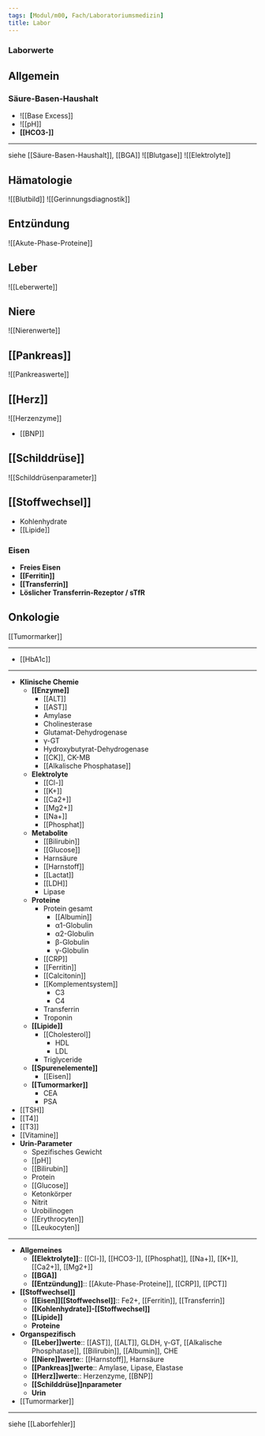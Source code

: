 ```yaml
---
tags: [Modul/m00, Fach/Laboratoriumsmedizin]
title: Labor
---
```

### Laborwerte
## Allgemein
### Säure-Basen-Haushalt
- ![[Base Excess]]
- ![[pH]]
- **[[HCO3-]]**
---
siehe [[Säure-Basen-Haushalt]], [[BGA]]
![[Blutgase]]
![[Elektrolyte]]
## Hämatologie
![[Blutbild]]
![[Gerinnungsdiagnostik]]

## Entzündung
![[Akute-Phase-Proteine]]

## Leber
![[Leberwerte]]
## Niere
![[Nierenwerte]]
## [[Pankreas]]
![[Pankreaswerte]]
## [[Herz]]
![[Herzenzyme]]
- [[BNP]]
## [[Schilddrüse]]
![[Schilddrüsenparameter]]

## [[Stoffwechsel]]
- Kohlenhydrate
- [[Lipide]]

### Eisen
- **Freies Eisen**
- **[[Ferritin]]**
- **[[Transferrin]]**
- **Löslicher Transferrin-Rezeptor / sTfR**


## Onkologie
[[Tumormarker]]



---
- [[HbA1c]]
---
- **Klinische Chemie**
	- **[[Enzyme]]**
		- [[ALT]]
		- [[AST]]
		- Amylase
		- Cholinesterase
		- Glutamat-Dehydrogenase
		- γ-GT
		- Hydroxybutyrat-Dehydrogenase
		- [[CK]], CK-MB
		- [[Alkalische Phosphatase]]
	- **Elektrolyte**
		- [[Cl-]]
		- [[K+]]
		- [[Ca2+]]
		- [[Mg2+]]
		- [[Na+]]
		- [[Phosphat]]
	- **Metabolite**
		- [[Bilirubin]]
		- [[Glucose]]
		- Harnsäure
		- [[Harnstoff]]
		- [[Lactat]]
		- [[LDH]]
		- Lipase
	- **Proteine**
		- Protein gesamt
			- [[Albumin]]
			- α1-Globulin
			- α2-Globulin
			- β-Globulin
			- γ-Globulin
		- [[CRP]]
		- [[Ferritin]]
		- [[Calcitonin]]
		- [[Komplementsystem]]
			- C3
			- C4
		- Transferrin
		- Troponin
	- **[[Lipide]]**
		- [[Cholesterol]]
			- HDL
			- LDL
		- Triglyceride
	- **[[Spurenelemente]]**
		- [[Eisen]]
	- **[[Tumormarker]]**
		- CEA
		- PSA
- [[TSH]]
- [[T4]]
- [[T3]]
- [[Vitamine]]
- **Urin-Parameter**
	- Spezifisches Gewicht
	- [[pH]]
	- [[Bilirubin]]
	- Protein
	- [[Glucose]]
	- Ketonkörper
	- Nitrit
	- Urobilinogen
	- [[Erythrocyten]]
	- [[Leukocyten]]



---


- **Allgemeines**
	- **[[Elektrolyte]]**:: [[Cl-]], [[HCO3-]], [[Phosphat]], [[Na+]], [[K+]], [[Ca2+]], [[Mg2+]]
	- **[[BGA]]**
	- **[[Entzündung]]**:: [[Akute-Phase-Proteine]], [[CRP]], [[PCT]]
- **[[Stoffwechsel]]**
	- **[[Eisen]][[Stoffwechsel]]**:: Fe2+, [[Ferritin]], [[Transferrin]]
	- **[[Kohlenhydrate]]-[[Stoffwechsel]]**
	- **[[Lipide]]**
	- **Proteine**
- **Organspezifisch**
	- **[[Leber]]werte**:: [[AST]], [[ALT]], GLDH, γ-GT, [[Alkalische Phosphatase]], [[Bilirubin]], [[Albumin]], CHE
	- **[[Niere]]werte**:: [[Harnstoff]], Harnsäure
	- **[[Pankreas]]werte**:: Amylase, Lipase, Elastase
	- **[[Herz]]werte**:: Herzenzyme, [[BNP]]
	- **[[Schilddrüse]]nparameter**
	- **Urin**
- [[Tumormarker]]

---
siehe [[Laborfehler]]